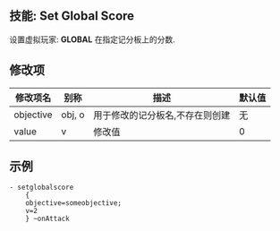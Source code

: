 技能: Set Global Score
--------------------------

设置虚拟玩家: __GLOBAL__ 在指定记分板上的分数.

修改项
----------

| 修改项名 | 别称    | 描述                                                                                                    | 默认值 |
|-----------|------------|----------------------------------------------------------------------------------------------------------------|---------------|
| objective | obj, o  | 用于修改的记分板名,不存在则创建 | 无 |
| value     | v       | 修改值 | 0 |
                                                                            
示例
----

    - setglobalscore
        {
        objective=someobjective;
        v=2
        } ~onAttack